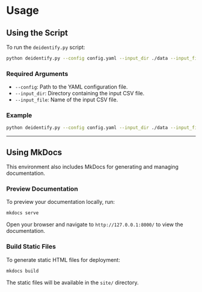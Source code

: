 # Usage

## Using the Script
To run the `deidentify.py` script:
```bash
python deidentify.py --config config.yaml --input_dir ./data --input_file demo.csv
```

### Required Arguments
- `--config`: Path to the YAML configuration file.
- `--input_dir`: Directory containing the input CSV file.
- `--input_file`: Name of the input CSV file.

### Example
```bash
python deidentify.py --config config.yaml --input_dir ./data --input_file demo.csv
```

---

## Using MkDocs

This environment also includes MkDocs for generating and managing documentation.

### Preview Documentation

To preview your documentation locally, run:

```bash
mkdocs serve
```

Open your browser and navigate to `http://127.0.0.1:8000/` to view the documentation.

### Build Static Files

To generate static HTML files for deployment:

```bash
mkdocs build
```

The static files will be available in the `site/` directory.
